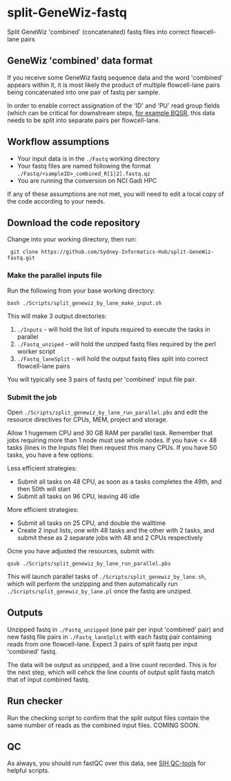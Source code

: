 # split-GeneWiz-fastq
Split GeneWiz 'combined' (concatenated) fastq files into correct flowcell-lane pairs

## GeneWiz 'combined' data format

If you receive some GeneWiz fastq sequence data and the word 'combined' appears within it, it is most likely the product of multiple flowcell-lane pairs being concatenated into one pair of fastq per sample.

In order to enable correct assignation of the 'ID' and 'PU' read group fields (which can be critical for downstream steps, [for example BQSR](https://gatk.broadinstitute.org/hc/en-us/articles/360035890671), this data needs to be split into separate pairs per flowcell-lane. 

## Workflow assumptions

- Your input data is in the `./Fastq` working directory
- Your fastq files are named following the format `./Fastq/<sampleID>_combined_R[1|2].fastq.qz`
- You are running the conversion on NCI Gadi HPC

If any of these assumptions are not met, you will need to edit a local copy of the code according to your needs. 

## Download the code repository

Change into your working directory, then run:
```
 git clone https://github.com/Sydney-Informatics-Hub/split-GeneWiz-fastq.git
```

### Make the parallel inputs file

Run the following from your base working directory:
``` 
bash ./Scripts/split_genewiz_by_lane_make_input.sh
```

This will make 3 output directories:
1) `./Inputs` - will hold the list of inputs required to execute the tasks in parallel
2) `./Fastq_unziped` - will hold the unziped fastq files required by the perl worker script
3) `./Fastq_laneSplit` - will hold the output fastq files split into correct flowcell-lane pairs

You will typically see 3 pairs of fastq per 'combined' input file pair. 

### Submit the job

Open `./Scripts/split_genewiz_by_lane_run_parallel.pbs` and edit the resource directives for CPUs, MEM, project and storage.

Allow 1 hugemem CPU and 30 GB RAM per parallel task. Remember that jobs requiring more than 1 node must use whole nodes. If you have <= 48 tasks (lines in the Inputs file) then request this many CPUs. If you have 50 tasks, you have a few options:

Less efficient strategies:

- Submit all tasks on 48 CPU, as soon as a tasks completes the 49th, and then 50th will start
- Submit all tasks on 96 CPU, leaving 46 idle

More efficient strategies:

- Submit all tasks on 25 CPU, and double the walltime
- Create 2 input lists, one with 48 tasks and the other with 2 tasks, and submit these as 2 separate jobs with 48 and 2 CPUs respectively

Ocne you have adjusted the resources, submit with:

```
qsub ./Scripts/split_genewiz_by_lane_run_parallel.pbs  
```

This will launch parallel tasks of `./Scripts/split_genewiz_by_lane.sh`, which will perform the unzipping and then automatically run `./Scripts/split_genewiz_by_lane.pl` once the fastq are unziped.

## Outputs

Unzipped fastq in `./Fastq_unzipped` (one pair per input 'combined' pair) and new fastq file pairs in `./Fastq_laneSplit` with each fastq pair containing reads from one flowcell-lane. Expect 3 pairs of split fastq per input 'combined' fastq. 

The data will be output as unzipped, and a line count recorded. This is for the next step, which will cehck the line counts of output split fastq match that of input combined fastq.  

## Run checker

Run the checking script to confirm that the split output files contain the same number of reads as the combined input files. COMING SOON. 

## QC

As always, you should run fastQC over this data, see [SIH QC-tools](https://github.com/Sydney-Informatics-Hub/QC-tools) for helpful scripts. 

